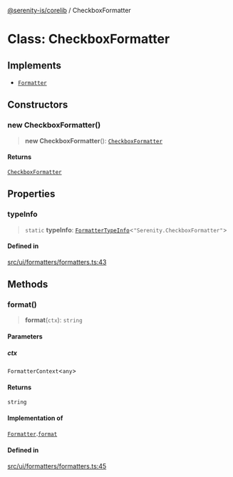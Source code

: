 [@serenity-is/corelib](../README.md) / CheckboxFormatter

# Class: CheckboxFormatter

## Implements

- [`Formatter`](../interfaces/Formatter.md)

## Constructors

### new CheckboxFormatter()

> **new CheckboxFormatter**(): [`CheckboxFormatter`](CheckboxFormatter.md)

#### Returns

[`CheckboxFormatter`](CheckboxFormatter.md)

## Properties

### typeInfo

> `static` **typeInfo**: [`FormatterTypeInfo`](../type-aliases/FormatterTypeInfo.md)\<`"Serenity.CheckboxFormatter"`\>

#### Defined in

[src/ui/formatters/formatters.ts:43](https://github.com/serenity-is/serenity/blob/master/packages/corelib/src/ui/formatters/formatters.ts#L43)

## Methods

### format()

> **format**(`ctx`): `string`

#### Parameters

##### ctx

`FormatterContext`\<`any`\>

#### Returns

`string`

#### Implementation of

[`Formatter`](../interfaces/Formatter.md).[`format`](../interfaces/Formatter.md#format)

#### Defined in

[src/ui/formatters/formatters.ts:45](https://github.com/serenity-is/serenity/blob/master/packages/corelib/src/ui/formatters/formatters.ts#L45)
